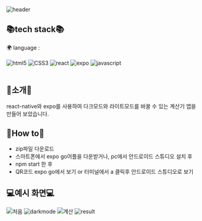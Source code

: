 ![header](https://capsule-render.vercel.app/api?type=waving&color=auto&height=300&section=header&text=Yeonji%20Github!&fontSize=90&fontColor=#333333)

## 📚tech stack📚
🌍 language : 
<br/><br/>
<img alt="html5" src ="https://img.shields.io/badge/html5-E34F26.svg?&style=for-the-badge&logo=html5&logoColor=black"/> 
<img alt="CSS3" src="https://img.shields.io/badge/CSS3-1572B6.svg?&style=for-the-badge&logo=CSS3&logoColor=white"/> 
<img alt="react" src="https://img.shields.io/badge/react-61DAFB.svg?&style=for-the-badge&logo=react&logoColor=white"/> 
<img alt="expo" src="https://img.shields.io/badge/expo-000020.svg?&style=for-the-badge&logo=expo&logoColor=white"/> 
<img alt="javascript" src="https://img.shields.io/badge/javascript-F7DF1E.svg?&style=for-the-badge&logo=javascript&logoColor=white"/> 
<br/><br/>

## 📢소개📢
react-native와 expo를 사용하여 다크모드와 라이트모드를 바꿀 수 있는 계산기 앱을 만들어 보았습니다.

## 🔎How to🔎
- zip파일 다운로드
- 스마트폰에서 expo go어플을 다운받거나, pc에서 안드로이드 스튜디오 설치 후
- npm start 한 후
- QR코드 expo go에서 보기 or 터미널에서 a 클릭후 안드로이드 스튜디오로 보기

## 💻예시 화면💻

![처음](https://github.com/kingyjjy/calcultor/assets/141803642/39629b2a-ba25-4e8b-bfec-50d6ec7fd5d6)
![darkmode](https://github.com/kingyjjy/calcultor/assets/141803642/6afbc9b4-1508-412a-b4e9-165804e85ba8)
![계산](https://github.com/kingyjjy/calcultor/assets/141803642/18c05af4-5682-4264-a15b-ff98d9981d1e)
![result](https://github.com/kingyjjy/calcultor/assets/141803642/3762e903-e609-4f46-b6aa-55786e1fc7dd)
